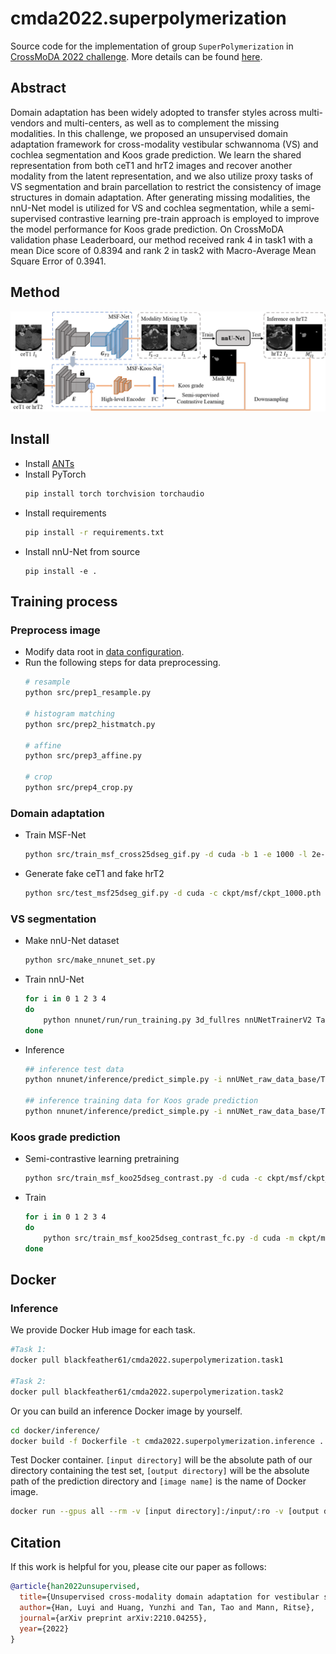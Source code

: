 # cmda2022.superpolymerization
Source code for the implementation of group `SuperPolymerization` in [CrossMoDA 2022 challenge](https://crossmoda2022.grand-challenge.org/).
More details can be found [here](https://arxiv.org/abs/2210.04255).

## Abstract
Domain adaptation has been widely adopted to transfer styles across multi-vendors and multi-centers, as well as to complement the missing modalities. In this challenge, we proposed an unsupervised domain adaptation framework for cross-modality vestibular schwannoma (VS) and cochlea segmentation and Koos grade prediction. We learn the shared representation from both ceT1 and hrT2 images and recover another modality from the latent representation, and we also utilize proxy tasks of VS segmentation and brain parcellation to restrict the consistency of image structures in domain adaptation. After generating missing modalities, the nnU-Net model is utilized for VS and cochlea segmentation, while a semi-supervised contrastive learning pre-train approach is employed to improve the model performance for Koos grade prediction. On CrossMoDA validation phase Leaderboard, our method received rank 4 in task1 with a mean Dice score of 0.8394 and rank 2 in task2 with Macro-Average Mean Square Error of 0.3941.

## Method
![Overview of the proposed unsupervised domain adaptation segmentation and classification framework.](/docs/framework.png)

## Install
- Install [ANTs](https://github.com/ANTsX/ANTs)
- Install PyTorch
    ```sh
    pip install torch torchvision torchaudio
    ```
- Install requirements
    ```sh
    pip install -r requirements.txt
    ```
- Install nnU-Net from source
    ```
    pip install -e .
    ```

## Training process
### Preprocess image
- Modify data root in [data configuration](config/data.yaml).
- Run the following steps for data preprocessing.
    ```sh
    # resample
    python src/prep1_resample.py

    # histogram matching
    python src/prep2_histmatch.py

    # affine
    python src/prep3_affine.py

    # crop
    python src/prep4_crop.py
    ```
### Domain adaptation
- Train MSF-Net
    ```sh
    python src/train_msf_cross25dseg_gif.py -d cuda -b 1 -e 1000 -l 2e-4 -s ckpt/msf -v vis/msf
    ```
- Generate fake ceT1 and fake hrT2
    ```sh
    python src/test_msf25dseg_gif.py -d cuda -c ckpt/msf/ckpt_1000.pth
    ```
### VS segmentation
- Make nnU-Net dataset
    ```sh
    python src/make_nnunet_set.py
    ```
- Train nnU-Net
    ```sh
    for i in 0 1 2 3 4
    do
        python nnunet/run/run_training.py 3d_fullres nnUNetTrainerV2 Task701_CMDA1 $i
    done
    ```
- Inference
    ```sh
    ## inference test data
    python nnunet/inference/predict_simple.py -i nnUNet_raw_data_base/Task701_CMDA1/imagesTs -o preprocess/b2_nnunet_seg/test -t 701 -m 3d_fullres -chk model_best --num_threads_preprocessing 2

    ## inference training data for Koos grade prediction
    python nnunet/inference/predict_simple.py -i nnUNet_raw_data_base/Task701_CMDA1/imagesAllT2 -o preprocess/b2_nnunet_seg/train_t2 -t 701 -m 3d_fullres -chk model_best --num_threads_preprocessing 2
    ```

### Koos grade prediction
- Semi-contrastive learning pretraining
    ```sh
    python src/train_msf_koo25dseg_contrast.py -d cuda -c ckpt/msf/ckpt_1000.pth -e 1000 -l 1e-2 -s ckpt/msf_koos_contrast -v vis/msf_koos_contrast
    ```
- Train
    ```sh
    for i in 0 1 2 3 4
    do
        python src/train_msf_koo25dseg_contrast_fc.py -d cuda -m ckpt/msf/ckpt_1000.pth -c ckpt/msf_koos_contrast/ckpt_100.pth -e 20 -l 1e-4 -s ckpt/msf_koos_contrast_fc/$i -v vis/msf_koos_contrast_fc/$i -f $i
    done
    ```

## Docker

### Inference
We provide Docker Hub image for each task. 
```sh
#Task 1:
docker pull blackfeather61/cmda2022.superpolymerization.task1

#Task 2:
docker pull blackfeather61/cmda2022.superpolymerization.task2
```

Or you can build an inference Docker image by yourself.
```sh
cd docker/inference/
docker build -f Dockerfile -t cmda2022.superpolymerization.inference .
```

Test Docker container. `[input directory]` will be the absolute path of our directory containing the test set, `[output directory]` will be the absolute path of the prediction directory and `[image name]` is the name of Docker image.
```sh
docker run --gpus all --rm -v [input directory]:/input/:ro -v [output directory]:/output -it [image name]
```

## Citation
If this work is helpful for you, please cite our paper as follows:
```bib
@article{han2022unsupervised,
  title={Unsupervised cross-modality domain adaptation for vestibular schwannoma segmentation and koos grade prediction based on semi-supervised contrastive learning},
  author={Han, Luyi and Huang, Yunzhi and Tan, Tao and Mann, Ritse},
  journal={arXiv preprint arXiv:2210.04255},
  year={2022}
}
```